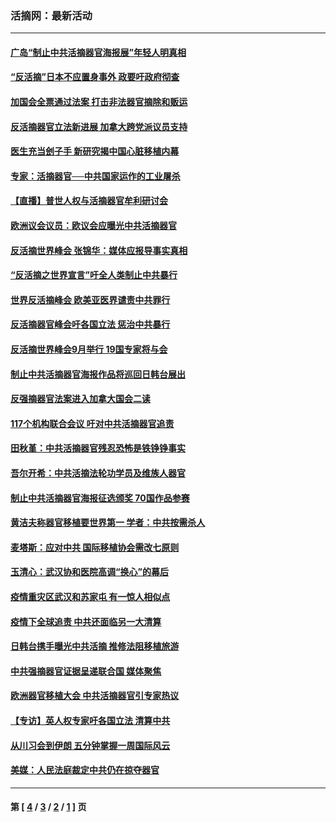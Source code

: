 ### 活摘网：最新活动
---
#### [广岛“制止中共活摘器官海报展”年轻人明真相](../../pages/nf5883/n14053657.md?08150430) 
#### [“反活摘”日本不应置身事外 政要吁政府彻查](../../pages/nf5883/n13971188.md?08150430) 
#### [加国会全票通过法案 打击非法器官摘除和贩运](../../pages/nf5883/n13884924.md?08150430) 
#### [反活摘器官立法新进展 加拿大跨党派议员支持](../../pages/nf5883/n13876061.md?08150430) 
#### [医生充当刽子手 新研究揭中国心脏移植内幕](../../pages/nf5883/n13772291.md?08150430) 
#### [专家：活摘器官──中共国家运作的工业屠杀](../../pages/nf5883/n13761178.md?08150430) 
#### [【直播】普世人权与活摘器官牟利研讨会](../../pages/nf5883/n13425146.md?08150430) 
#### [欧洲议会议员：欧议会应曝光中共活摘器官](../../pages/nf5883/n13336571.md?08150430) 
#### [反活摘世界峰会 张锦华：媒体应报导事实真相](../../pages/nf5883/n13278502.md?08150430) 
#### [“反活摘之世界宣言”吁全人类制止中共暴行](../../pages/nf5883/n13259730.md?08150430) 
#### [世界反活摘峰会 欧美亚医界谴责中共罪行](../../pages/nf5883/n13253550.md?08150430) 
#### [反活摘器官峰会吁各国立法 惩治中共暴行](../../pages/nf5883/n13245052.md?08150430) 
#### [反活摘世界峰会9月举行 19国专家将与会](../../pages/nf5883/n13201492.md?08150430) 
#### [制止中共活摘器官海报作品将巡回日韩台展出](../../pages/nf5883/n13177791.md?08150430) 
#### [反强摘器官法案进入加拿大国会二读](../../pages/nf5883/n13033450.md?08150430) 
#### [117个机构联合会议 吁对中共活摘器官追责](../../pages/nf5883/n12775087.md?08150430) 
#### [田秋堇：中共活摘器官残忍恐怖是铁铮铮事实](../../pages/nf5883/n12702148.md?08150430) 
#### [吾尔开希：中共活摘法轮功学员及维族人器官](../../pages/nf5883/n12693197.md?08150430) 
#### [制止中共活摘器官海报征选颁奖 70国作品参赛](../../pages/nf5883/n12692050.md?08150430) 
#### [黄洁夫称器官移植要世界第一 学者：中共按需杀人](../../pages/nf5883/n12572329.md?08150430) 
#### [麦塔斯：应对中共 国际移植协会需改七原则](../../pages/nf5883/n12514711.md?08150430) 
#### [玉清心：武汉协和医院高调“换心”的幕后](../../pages/nf5883/n12298730.md?08150430) 
#### [疫情重灾区武汉和苏家屯 有一惊人相似点](../../pages/nf5883/n12150824.md?08150430) 
#### [疫情下全球追责 中共还面临另一大清算](../../pages/nf5883/n12070397.md?08150430) 
#### [日韩台携手曝光中共活摘 推修法阻移植旅游](../../pages/nf5883/n11712046.md?08150430) 
#### [中共强摘器官证据呈递联合国 媒体聚焦](../../pages/nf5883/n11546426.md?08150430) 
#### [欧洲器官移植大会 中共活摘器官引专家热议](../../pages/nf5883/n11539095.md?08150430) 
#### [【专访】英人权专家吁各国立法 清算中共](../../pages/nf5883/n11367315.md?08150430) 
#### [从川习会到伊朗 五分钟掌握一周国际风云](../../pages/nf5883/n11338520.md?08150430) 
#### [美媒：人民法庭裁定中共仍在掠夺器官](../../pages/nf5883/n11334897.md?08150430) 

---
#### 第 [ [4](./4.md?08150430) / [3](./3.md?08150430) / [2](./2.md?08150430) / [1](./1.md?08150430) ] 页
